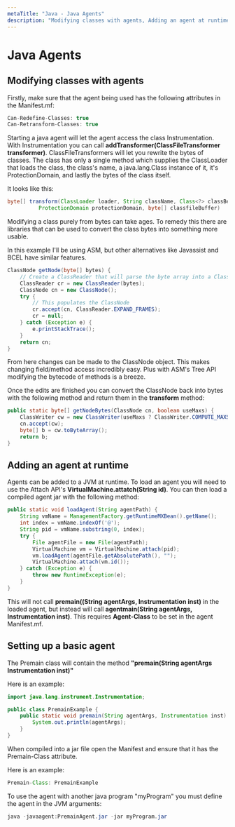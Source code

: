 ```yaml
---
metaTitle: "Java - Java Agents"
description: "Modifying classes with agents, Adding an agent at runtime, Setting up a basic agent"
---
```


# Java Agents



## Modifying classes with agents


Firstly, make sure that the agent being used has the following attributes in the Manifest.mf:

```java
Can-Redefine-Classes: true
Can-Retransform-Classes: true

```

Starting a java agent will let the agent access the class Instrumentation. With Instrumentation you can call **addTransformer(ClassFileTransformer transformer)**. ClassFileTransformers will let you rewrite the bytes of classes. The class has only a single method which supplies the ClassLoader that loads the class, the class's name, a java.lang.Class instance of it, it's ProtectionDomain, and lastly the bytes of the class itself.

It looks like this:

```java
byte[] transform(ClassLoader loader, String className, Class<?> classBeingRedefined, 
          ProtectionDomain protectionDomain, byte[] classfileBuffer)

```

Modifying a class purely from bytes can take ages. To remedy this there are libraries that can be used to convert the class bytes into something more usable.

In this example I'll be using ASM, but  other alternatives like Javassist and BCEL have similar features.

```java
ClassNode getNode(byte[] bytes) {
    // Create a ClassReader that will parse the byte array into a ClassNode
    ClassReader cr = new ClassReader(bytes);
    ClassNode cn = new ClassNode();
    try {
        // This populates the ClassNode
        cr.accept(cn, ClassReader.EXPAND_FRAMES);
        cr = null;
    } catch (Exception e) {
        e.printStackTrace();
    }
    return cn;
}

```

From here changes can be made to the ClassNode object. This makes changing field/method access incredibly easy. Plus with ASM's Tree API modifying the bytecode of methods is a breeze.

Once the edits are finished you can convert the ClassNode back into bytes with the following method and return them in the **transform** method:

```java
public static byte[] getNodeBytes(ClassNode cn, boolean useMaxs) {
    ClassWriter cw = new ClassWriter(useMaxs ? ClassWriter.COMPUTE_MAXS : ClassWriter.COMPUTE_FRAMES);
    cn.accept(cw);
    byte[] b = cw.toByteArray();
    return b;
}

```



## Adding an agent at runtime


Agents can be added to a JVM at runtime. To load an agent you will need to use the Attach API's **VirtualMachine.attatch(String id)**. You can then load a compiled agent jar with the following method:

```java
public static void loadAgent(String agentPath) {
    String vmName = ManagementFactory.getRuntimeMXBean().getName();
    int index = vmName.indexOf('@');
    String pid = vmName.substring(0, index);
    try {
        File agentFile = new File(agentPath);
        VirtualMachine vm = VirtualMachine.attach(pid);
        vm.loadAgent(agentFile.getAbsolutePath(), "");
        VirtualMachine.attach(vm.id());
    } catch (Exception e) {
        throw new RuntimeException(e);
    }
}

```

This will not call **premain((String agentArgs, Instrumentation inst)** in the loaded agent, but instead will call **agentmain(String agentArgs, Instrumentation inst)**. This requires **Agent-Class** to be set in the agent Manifest.mf.



## Setting up a basic agent


The Premain class will contain the method **"premain(String agentArgs Instrumentation inst)"**

Here is an example:

```java
import java.lang.instrument.Instrumentation;

public class PremainExample {
    public static void premain(String agentArgs, Instrumentation inst) {
        System.out.println(agentArgs);
    }
}

```

When compiled into a jar file open the Manifest and ensure that it has the Premain-Class attribute.

Here is an example:

```java
Premain-Class: PremainExample

```

To use the agent with another java program "myProgram" you must define the agent in the JVM arguments:

```java
java -javaagent:PremainAgent.jar -jar myProgram.jar

```

